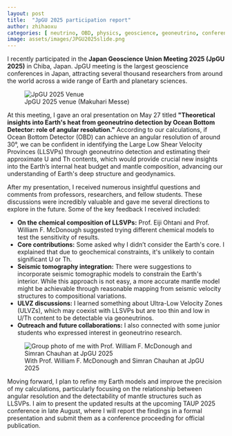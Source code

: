 ```yaml
---
layout: post
title:  "JpGU 2025 participation report"
author: zhihaoxu
categories: [ neutrino, OBD, physics, geoscience, geoneutrino, conference, JpGU ]
image: assets/images/JPGU2025slide.png
---
```


I recently participated in the **Japan Geoscience Union Meeting 2025 (JpGU 2025)** in Chiba, Japan.
JpGU meeting is the largest geoscience conferences in Japan, attracting several thousand researchers from around the world across a wide range of Earth and planetary sciences.

<figure>
  <img src="{{site.baseurl}}/assets/images/JpGU2025venue.JPG" alt="JpGU 2025 Venue">
  <figcaption>JpGU 2025 venue (Makuhari Messe)</figcaption>
</figure>

At this meeting, I gave an oral presentation on May 27 titled
**"Theoretical insights into Earth's heat from geoneutrino detection by Ocean Bottom Detector: role of angular resolution."**
According to our calculations, if Ocean Bottom Detector (OBD) can achieve an angular resolution of around 30°,
we can be confident in identifying the Large Low Shear Velocity Provinces (LLSVPs) through geoneutrino detection and estimating their approximate U and Th contents,
which would provide crucial new insights into the Earth’s internal heat budget and mantle composition,
advancing our understanding of Earth's deep structure and geodynamics.

After my presentation, I received numerous insightful questions and comments from professors, researchers, and fellow students.
These discussions were incredibly valuable and gave me several directions to explore in the future. Some of the key feedback I received included:

<ul>
  <li><strong>On the chemical composition of LLSVPs:</strong> Prof. Eiji Ohtani and Prof. William F. McDonough suggested trying different chemical models to test the sensitivity of results.</li>
  <li><strong>Core contributions:</strong> Some asked why I didn’t consider the Earth's core. I explained that due to geochemical constraints, it's unlikely to contain significant U or Th.</li>
  <li><strong>Seismic tomography integration:</strong> There were suggestions to incorporate seismic tomographic models to constrain the Earth's interior. While this approach is not easy, a more accurate mantle model might be achievable through reasonable mapping from seismic velocity structures to compositional variations.</li>
  <li><strong>ULVZ discussions:</strong> I learned something about Ultra-Low Velocity Zones (ULVZs), which may coexist with LLSVPs but are too thin and low in U/Th content to be detectable via geoneutrinos.</li>
  <li><strong>Outreach and future collaborations:</strong> I also connected with some junior students who expressed interest in geoneutrino research.</li>
</ul>

<figure>
  <img src="{{site.baseurl}}/assets/images/JpGU2025OBD.JPG" alt="Group photo of me with Prof. William F. McDonough and Simran Chauhan at JpGU 2025">
  <figcaption>With Prof. William F. McDonough and Simran Chauhan at JpGU 2025</figcaption>
</figure>

Moving forward, I plan to refine my Earth models and improve the precision of my calculations,
particularly focusing on the relationship between angular resolution and the detectability of mantle structures such as LLSVPs.
I aim to present the updated results at the upcoming TAUP 2025 conference in late August,
where I will report the findings in a formal presentation and submit them as a conference proceeding for official publication.
